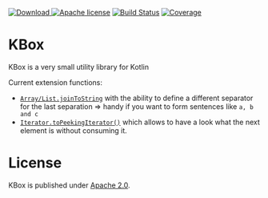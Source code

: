 [![Download](https://api.bintray.com/packages/robstoll/tutteli-jars/kbox/images/download.svg) ](https://bintray.com/robstoll/tutteli-jars/kbox/_latestVersion)
[![Apache license](https://img.shields.io/badge/license-Apache%202.0-brightgreen.svg)](http://opensource.org/licenses/Apache2.0)
[![Build Status](https://travis-ci.org/robstoll/kbox.svg?tag=0.4.0)](https://travis-ci.org/robstoll/kbox)
[![Coverage](https://codecov.io/github/robstoll/kbox/coverage.svg?tag=0.4.0)](https://codecov.io/github/robstoll/kbox?tag=0.4.0)

# KBox
KBox is a very small utility library for Kotlin

Current extension functions:
- [`Array/List.joinToString`](https://github.com/robstoll/kbox/blob/master/src/main/kotlin/ch/tutteli/kbox/ListExtensions.kt#L13)
  with the ability to define a different separator for the last separation
  => handy if you want to form sentences like `a, b and c`
- [`Iterator.toPeekingIterator()`](https://github.com/robstoll/kbox/blob/master/src/main/kotlin/ch/tutteli/kbox/IteratorExtensions.kt#L3)
  which allows to have a look what the next element is without consuming it.
  

# License
KBox is published under [Apache 2.0](http://opensource.org/licenses/Apache2.0). 
    